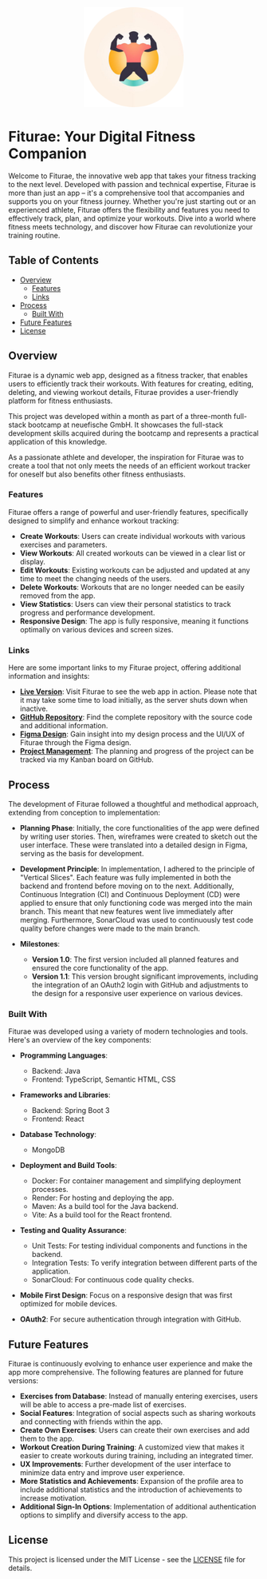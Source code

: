 <p align="center">
  <img src="./frontend/src/assets/logo-circle.png" alt="Fiturae Logo" width="200"/> 
</p>

# Fiturae: Your Digital Fitness Companion

Welcome to Fiturae, the innovative web app that takes your fitness tracking to the next level. Developed with passion and technical expertise, Fiturae is more than just an app – it's a comprehensive tool that accompanies and supports you on your fitness journey. Whether you're just starting out or an experienced athlete, Fiturae offers the flexibility and features you need to effectively track, plan, and optimize your workouts. Dive into a world where fitness meets technology, and discover how Fiturae can revolutionize your training routine.

## Table of Contents

- [Overview](#overview)
    - [Features](#features)
    - [Links](#links)
- [Process](#process)
    - [Built With](#built-with)
- [Future Features](#future-features)
- [License](#license)

## Overview
Fiturae is a dynamic web app, designed as a fitness tracker, that enables users to efficiently track their workouts. With features for creating, editing, deleting, and viewing workout details, Fiturae provides a user-friendly platform for fitness enthusiasts.

This project was developed within a month as part of a three-month full-stack bootcamp at neuefische GmbH. It showcases the full-stack development skills acquired during the bootcamp and represents a practical application of this knowledge.

As a passionate athlete and developer, the inspiration for Fiturae was to create a tool that not only meets the needs of an efficient workout tracker for oneself but also benefits other fitness enthusiasts.

### Features
Fiturae offers a range of powerful and user-friendly features, specifically designed to simplify and enhance workout tracking:

- **Create Workouts**: Users can create individual workouts with various exercises and parameters.
- **View Workouts**: All created workouts can be viewed in a clear list or display.
- **Edit Workouts**: Existing workouts can be adjusted and updated at any time to meet the changing needs of the users.
- **Delete Workouts**: Workouts that are no longer needed can be easily removed from the app.
- **View Statistics**: Users can view their personal statistics to track progress and performance development.
- **Responsive Design**: The app is fully responsive, meaning it functions optimally on various devices and screen sizes.

### Links
Here are some important links to my Fiturae project, offering additional information and insights:

- **[Live Version](https://www.fiturae.com/)**: Visit Fiturae to see the web app in action. Please note that it may take some time to load initially, as the server shuts down when inactive.
- **[GitHub Repository](https://github.com/AljoschaNy/capstone-project-fiturae)**: Find the complete repository with the source code and additional information.
- **[Figma Design](https://www.figma.com/file/Qyfa4cQXR2RiSAosiYx8K9/Fiturae?type=design&node-id=1%3A2&mode=design&t=5R2zNIefkImfkksM-1)**: Gain insight into my design process and the UI/UX of Fiturae through the Figma design.
- **[Project Management](https://github.com/users/AljoschaNy/projects/1/views/1)**: The planning and progress of the project can be tracked via my Kanban board on GitHub.

## Process
The development of Fiturae followed a thoughtful and methodical approach, extending from conception to implementation:

- **Planning Phase**: Initially, the core functionalities of the app were defined by writing user stories. Then, wireframes were created to sketch out the user interface. These were translated into a detailed design in Figma, serving as the basis for development.

- **Development Principle**: In implementation, I adhered to the principle of "Vertical Slices". Each feature was fully implemented in both the backend and frontend before moving on to the next. Additionally, Continuous Integration (CI) and Continuous Deployment (CD) were applied to ensure that only functioning code was merged into the main branch. This meant that new features went live immediately after merging. Furthermore, SonarCloud was used to continuously test code quality before changes were made to the main branch.

- **Milestones**:
    - **Version 1.0**: The first version included all planned features and ensured the core functionality of the app.
    - **Version 1.1**: This version brought significant improvements, including the integration of an OAuth2 login with GitHub and adjustments to the design for a responsive user experience on various devices.


### Built With
Fiturae was developed using a variety of modern technologies and tools. Here's an overview of the key components:

- **Programming Languages**:
    - Backend: Java
    - Frontend: TypeScript, Semantic HTML, CSS

- **Frameworks and Libraries**:
    - Backend: Spring Boot 3
    - Frontend: React

- **Database Technology**:
    - MongoDB

- **Deployment and Build Tools**:
    - Docker: For container management and simplifying deployment processes.
    - Render: For hosting and deploying the app.
    - Maven: As a build tool for the Java backend.
    - Vite: As a build tool for the React frontend.

- **Testing and Quality Assurance**:
    - Unit Tests: For testing individual components and functions in the backend.
    - Integration Tests: To verify integration between different parts of the application.
    - SonarCloud: For continuous code quality checks.

- **Mobile First Design**: Focus on a responsive design that was first optimized for mobile devices.
- **OAuth2**: For secure authentication through integration with GitHub.

## Future Features
Fiturae is continuously evolving to enhance user experience and make the app more comprehensive. The following features are planned for future versions:

- **Exercises from Database**: Instead of manually entering exercises, users will be able to access a pre-made list of exercises.
- **Social Features**: Integration of social aspects such as sharing workouts and connecting with friends within the app.
- **Create Own Exercises**: Users can create their own exercises and add them to the app.
- **Workout Creation During Training**: A customized view that makes it easier to create workouts during training, including an integrated timer.
- **UX Improvements**: Further development of the user interface to minimize data entry and improve user experience.
- **More Statistics and Achievements**: Expansion of the profile area to include additional statistics and the introduction of achievements to increase motivation.
- **Additional Sign-In Options**: Implementation of additional authentication options to simplify and diversify access to the app.


## License
This project is licensed under the MIT License - see the [LICENSE](LICENSE.md) file for details.
